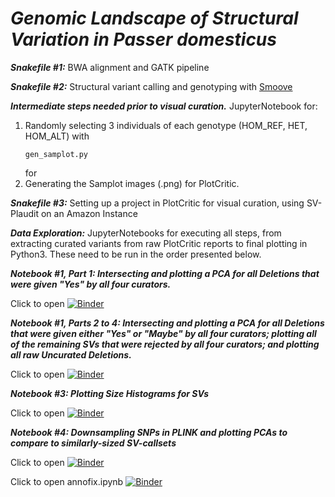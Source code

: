 # ***Genomic Landscape of Structural Variation in ***Passer domesticus******

***Snakefile #1:***
BWA alignment and GATK pipeline

***Snakefile #2:***
Structural variant calling and genotyping with [Smoove](https://github.com/brentp/smoove)

***Intermediate steps needed prior to visual curation.***
JupyterNotebook for: 
1. Randomly selecting 3 individuals of each genotype (HOM_REF, HET, HOM_ALT) with <pre><code>gen_samplot.py</code></pre> for
2. Generating the Samplot images (.png) for PlotCritic.

***Snakefile #3:***
Setting up a project in PlotCritic for visual curation, using SV-Plaudit on an Amazon Instance


***Data Exploration:*** JupyterNotebooks for executing all steps, from extracting curated variants from raw PlotCritic reports to final plotting in Python3. These need to be run in the order presented below.


***Notebook #1, Part 1: Intersecting and plotting a PCA for all Deletions that were given "Yes" by all four curators.***

Click to open
[![Binder](https://mybinder.org/badge_logo.svg)](https://mybinder.org/v2/gh/gdaviduu/House-Sparrow-Genome-Analysis.git/main?filepath=Extract_SV_regions_PCA_Part1to4.ipynb)


***Notebook #1, Parts 2 to 4: Intersecting and plotting a PCA for all Deletions that were given either "Yes" or "Maybe" by all four curators; plotting all of the remaining SVs that were rejected by all four curators; and plotting all raw Uncurated Deletions.***

Click to open
[![Binder](https://mybinder.org/badge_logo.svg)](https://mybinder.org/v2/gh/gdaviduu/House-Sparrow-Genome-Analysis.git/main?filepath=Extract_SV_regions_PCA_Part1to4.ipynb)


***Notebook #3: Plotting Size Histograms for SVs***

Click to open
[![Binder](https://mybinder.org/badge_logo.svg)](https://mybinder.org/v2/gh/gdaviduu/House-Sparrow-Genome-Analysis.git/main?filepath=Plotting_Size_Histograms_for_SVs.ipynb)

***Notebook #4: Downsampling SNPs in PLINK and plotting PCAs to compare to similarly-sized SV-callsets***

Click to open
[![Binder](https://mybinder.org/badge_logo.svg)](https://mybinder.org/v2/gh/gdaviduu/House-Sparrow-Genome-Analysis.git/main?filepath=Plotting_PCA_for_Downsampled_SNPs.ipynb)

Click to open annofix.ipynb
[![Binder](https://mybinder.org/badge_logo.svg)](https://mybinder.org/v2/gh/gdaviduu/House-Sparrow-Genome-Analysis.git/main?filepath=annofix.ipynb)


